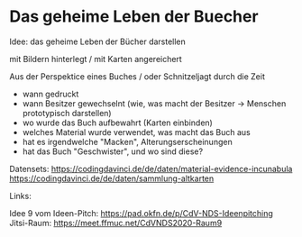 # Das geheime Leben der Buecher

Idee: das geheime Leben der Bücher darstellen

mit Bildern hinterlegt / mit Karten angereichert

Aus der Perspektice eines Buches / oder Schnitzeljagt durch die Zeit
- wann gedruckt
- wann Besitzer gewechselnt (wie, was macht der Besitzer -> Menschen prototypisch darstellen)
- wo wurde das Buch aufbewahrt (Karten einbinden)
- welches Material wurde verwendet, was macht das Buch aus
- hat es irgendwelche "Macken", Alterungserscheinungen
- hat das Buch "Geschwister", und wo sind diese?


Datensets:
https://codingdavinci.de/de/daten/material-evidence-incunabula
https://codingdavinci.de/de/daten/sammlung-altkarten



Links:

Idee 9 vom Ideen-Pitch: https://pad.okfn.de/p/CdV-NDS-Ideenpitching
Jitsi-Raum: https://meet.ffmuc.net/CdVNDS2020-Raum9
